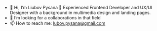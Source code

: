 - 👋 Hi, I’m Liubov Pysana 🌱 Experienced Frontend Developer and UX/UI Designer with a background in multimedia design and landing pages.
- 💞️ I’m looking for a collaborations in that field
- 📫 How to reach me: lubov.pysana@gmail.com



